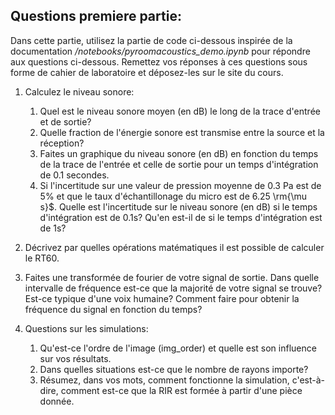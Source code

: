 ## Questions premiere partie:

Dans cette partie, utilisez la partie de code ci-dessous inspirée de la documentation _/notebooks/pyroomacoustics_demo.ipynb_ pour répondre aux questions ci-dessous. Remettez vos réponses à ces questions sous forme de cahier de laboratoire et déposez-les sur le site du cours.
1. Calculez le niveau sonore:
   1. Quel est le niveau sonore moyen (en dB) le long de la trace d'entrée et de sortie?
   2. Quelle fraction de l'énergie sonore est transmise entre la source et la réception?
   3. Faites un graphique du niveau sonore (en dB) en fonction du temps de la trace de l'entrée et celle de sortie pour un temps d'intégration de 0.1 secondes.
   4. Si l'incertitude sur une valeur de pression moyenne de 0.3 Pa est de 5% et que le taux d'échantillonage du micro est de 6.25 \rm{\mu s}$. Quelle est l'incertitude sur le niveau sonore (en dB) si le temps d'intégration est de 0.1s? Qu'en est-il de si le temps d'intégration est de 1s? 

2. Décrivez par quelles opérations matématiques il est possible de calculer le RT60.

3. Faites une transformée de fourier de votre signal de sortie. Dans quelle intervalle de fréquence est-ce que la majorité de votre signal se trouve? Est-ce typique d'une voix humaine? Comment faire pour obtenir la fréquence du signal en fonction du temps?

4. Questions sur les simulations:
   1. Qu'est-ce l'ordre de l'image (img_order) et quelle est son influence sur vos résultats.
   2. Dans quelles situations est-ce que le nombre de rayons importe? 
   3. Résumez, dans vos mots, comment fonctionne la simulation, c'est-à-dire, comment est-ce que la RIR est formée à partir d'une pièce donnée.

